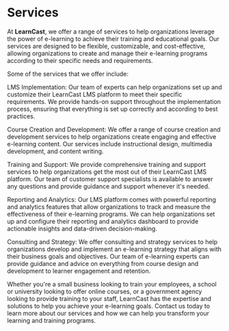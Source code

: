 # Services

At **LearnCast**, we offer a range of services to help organizations leverage the power of e-learning to achieve their training and educational goals. Our services are designed to be flexible, customizable, and cost-effective, allowing organizations to create and manage their e-learning programs according to their specific needs and requirements.

Some of the services that we offer include:

LMS Implementation: Our team of experts can help organizations set up and customize their LearnCast LMS platform to meet their specific requirements. We provide hands-on support throughout the implementation process, ensuring that everything is set up correctly and according to best practices.

Course Creation and Development: We offer a range of course creation and development services to help organizations create engaging and effective e-learning content. Our services include instructional design, multimedia development, and content writing.

Training and Support: We provide comprehensive training and support services to help organizations get the most out of their LearnCast LMS platform. Our team of customer support specialists is available to answer any questions and provide guidance and support whenever it's needed.

Reporting and Analytics: Our LMS platform comes with powerful reporting and analytics features that allow organizations to track and measure the effectiveness of their e-learning programs. We can help organizations set up and configure their reporting and analytics dashboard to provide actionable insights and data-driven decision-making.

Consulting and Strategy: We offer consulting and strategy services to help organizations develop and implement an e-learning strategy that aligns with their business goals and objectives. Our team of e-learning experts can provide guidance and advice on everything from course design and development to learner engagement and retention.

Whether you're a small business looking to train your employees, a school or university looking to offer online courses, or a government agency looking to provide training to your staff, LearnCast has the expertise and solutions to help you achieve your e-learning goals. Contact us today to learn more about our services and how we can help you transform your learning and training programs.